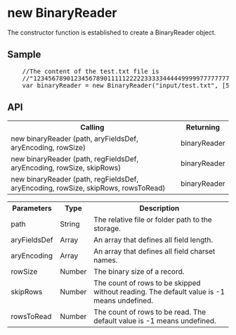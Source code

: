 <H1>new BinaryReader</H1>

The constructor function is established to create a BinaryReader object.

<h2>Sample</h2>
<pre>
	//The content of the test.txt file is 
	//"123456789012345678901111122222333334444499999777777777722222"
	var binaryReader = new BinaryReader("input/test.txt", [5,10,5], ["MS932","MS932","MS932"], 20); 
</pre>

<h2>API</h2>

<table>
<tr><th>Calling</th><th>Returning</th></tr>
<tr><td>new binaryReader (path, aryFieldsDef, aryEncoding, rowSize)</td><td>binaryReader</td></tr>
<tr><td>new binaryReader (path, regFieldsDef, aryEncoding, rowSize, skipRows)</td><td>binaryReader</td></tr>
<tr><td>new binaryReader (path, regFieldsDef, aryEncoding, rowSize, skipRows, rowsToRead)</td><td>binaryReader</td></tr>
</table>

<table>
<tr><th>Parameters</th><th>Type</th><th>Description</th></tr>
<tr><td>path</td><td>String</td><td>The relative file or folder path to the storage.</td></tr>
<tr><td>aryFieldsDef</td><td>Array</td><td>An array that defines all field length.</td></tr>
<tr><td>aryEncoding</td><td>Array</td><td>An array that defines all field charset names.</td></tr>
<tr><td>rowSize</td><td>Number</td><td>The binary size of a record.</td></tr>
<tr><td>skipRows</td><td>Number</td><td>The count of rows to be skipped without reading. The default value is -1 means undefined.</td></tr>
<tr><td>rowsToRead</td><td>Number</td><td>The count of rows to be read. The default value is -1 means undefined.</td></tr>
</table>

